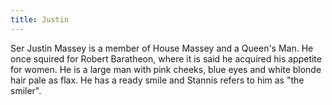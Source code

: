 ```yaml
---
title: Justin
---
```


Ser Justin Massey is a member of House Massey and a Queen's Man. He once squired for Robert Baratheon, where it is said he acquired his appetite for women. He is a large man with pink cheeks, blue eyes and white blonde hair pale as flax. He has a ready smile and Stannis refers to him as "the smiler". 



